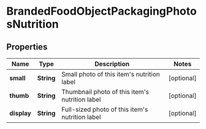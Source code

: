 # BrandedFoodObjectPackagingPhotosNutrition

## Properties
Name | Type | Description | Notes
------------ | ------------- | ------------- | -------------
**small** | **String** | Small photo of this item&#x27;s nutrition label |  [optional]
**thumb** | **String** | Thumbnail photo of this item&#x27;s nutrition label |  [optional]
**display** | **String** | Full-sized photo of this item&#x27;s nutrition label |  [optional]
